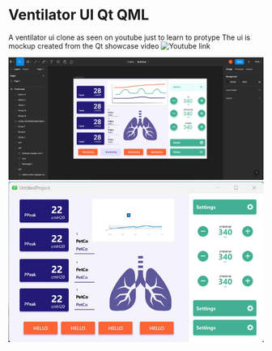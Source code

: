 # Ventilator UI Qt QML
 A ventilator ui clone as seen on youtube just to learn to protype
 The ui is mockup created from the Qt showcase video 
 ![Youtube link](https://www.youtube.com/watch?v=CLba2K-I8io&t=0s&ab_channel=SiiliAuto)

![image](https://github.com/amrithHN/Ventilator-UI-Qt-QML/blob/main/screenshot.jpg)
![image](https://github.com/amrithHN/Ventilator-UI-Qt-QML/blob/main/QtPrototypeScreenshot.jpg)
